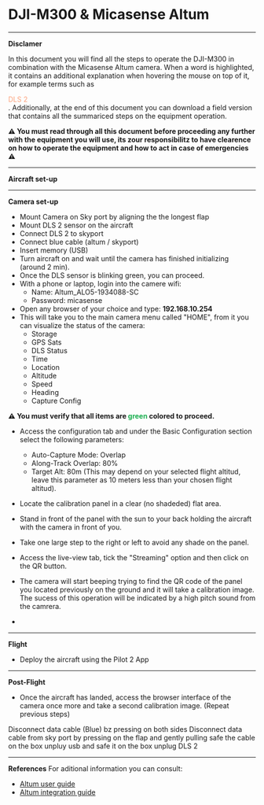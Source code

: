 DJI-M300 & Micasense Altum
=======================
---
**Disclamer**

In this document you will find all the steps to operate the DJI-M300 in combination with the Micasense Altum camera. When a word is highlighted, it contains an additional explanation when hovering the mouse on top of it, for example terms such as <div title="Downwelling Light Sensor 2"><span style="color:rgb(253,163,126)">DLS 2</span></div>. Additionally, at the end of this document you can download a field version that contains all the summariced steps on the equipment operation.

**⚠ You must read through all this document before proceeding any further with the equipment you will use, its zour responsibilitz to have clearence on how to operate the 
equipment and how to act in case of emergencies ⚠**

---
**Aircraft set-up**


---
**Camera set-up**
* Mount Camera on Sky port by aligning the the longest flap 
* Mount DLS 2 sensor on the aircraft
* Connect DLS 2 to skyport 
* Connect blue cable (altum / skyport)
* Insert memory (USB)
* Turn aircraft on and wait until the camera has finished initializing (around 2 min). 
* Once the DLS sensor is blinking green, you can proceed.
* With a phone or laptop, login into the camere wifi:
	* Name: Altum_ALO5-1934088-SC
	* Password: micasense
* Open any browser of your choice and type: **192.168.10.254**
* This will take you to the main camera menu called "HOME", from it you can visualize the status of the camera:
	* <div title="This will report your available and maximum storage space, as well as the file system (e.g. FAT32).">Storage</div>
	* <div title="Indicates the amount of satellites that are detected and currently being used. There is also an area at the bottom of the page that shows the signal strength of detected satellites.">GPS Sats</div>
	* <div title="Will be green if DLS is powered and communicating with the camera.">DLS Status</div>
	* <div title="Will initially be set at UNIX time (1970-01-01 00:00:00 UTC). Once GPS has a lock, this will update to the current date/time in UTC (Universal Time). It cannot be changed to a different time zone, as many data processing programs rely on UTC for accurate calculations.">Time</div>
	* <div title="This is the detected location coming from GPS, written in Decimal Degrees. ">Location</div>
	* <div title="This indicates your current altitude in Mean Seal Level (MSL) and Above Ground Level (AGL). The altitude AGL reported on the status page is an estimate based on the initial GPS lock received by the camera. If the initial GPS lock is not very accurate, it's possible for the AGL reported to be significantly off, especially as a better GPS lock is established over time. Powering the camera off and then back on will reset the ground estimate.">Altitude</div>
	* <div title="Current speed detected in meters per second. These unit of measurement cannot be converted at this time.">Speed</div>
	* <div title="Your current magnetic heading. If properly calibrated, you can check the reading against a handheld compass to verify its accuracy. We recommend re-calibrating the compass regularly, but at the very least when it has been moved to another location on the aircraft, or if you are flying in a different time zone (which would slightly alter the magnetic heading).">Heading</div>
	* <div title="This shows your current setting for your Automatic Triggering Mode. ">Capture Config</div>

**⚠ You must verify that all items are <span style="color:rgb(26,175,79)">green</span> colored to proceed.**


* Access the configuration tab and under the Basic Configuration section select the following parameters:
	* Auto-Capture Mode: Overlap
	* Along-Track Overlap: 80%
	* Target Alt: 80m (This may depend on your selected flight altitud, leave this parameter as 10 meters less than your chosen flight altitud).

* Locate the calibration panel in a clear (no shadeded) flat area.
* Stand in front of the panel with the sun to your back holding the aircraft with the camera in front of you.
* Take one large step to the right or left to avoid any shade on the panel. 
* Access the live-view tab, tick the "Streaming" option and then click on the QR button. 	 
* The camera will start beeping trying to find the QR code of the panel you located previously on the ground and it will take a calibration image. The sucess of this operation will be indicated by a high pitch sound from the camrera.
* 

---
**Flight**
* Deploy the aircraft using the Pilot 2 App

---
**Post-Flight**
* Once the aircraft has landed, access the browser interface of the camera once more and take a second calibration image. (Repeat previous steps)


Disconnect data cable (Blue) bz pressing on both sides
Disconnect data cable from sky port by pressing on the flap and gently pulling
safe the cable on the box 
unpluy usb and safe it on the box
unplug DLS 2 

---
**References**
For aditional information you can consult:
* [Altum user guide](https://support.micasense.com/hc/en-us/articles/360039671254-User-Guide-for-MicaSense-Sensors)
* [Altum integration guide](https://support.micasense.com/hc/article_attachments/360073921173/AltumDLS2IntegrationGuideRev10.pdf)






